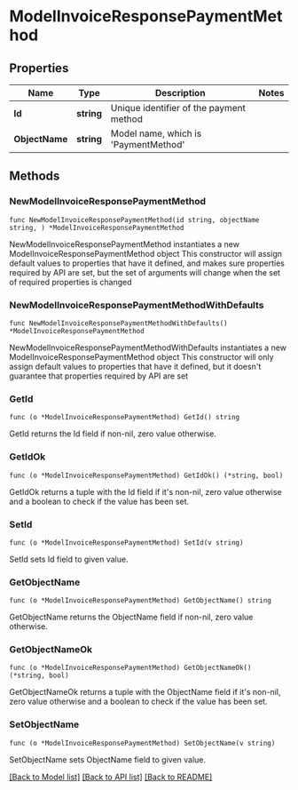 # ModelInvoiceResponsePaymentMethod

## Properties

Name | Type | Description | Notes
------------ | ------------- | ------------- | -------------
**Id** | **string** | Unique identifier of the payment method | 
**ObjectName** | **string** | Model name, which is &#39;PaymentMethod&#39; | 

## Methods

### NewModelInvoiceResponsePaymentMethod

`func NewModelInvoiceResponsePaymentMethod(id string, objectName string, ) *ModelInvoiceResponsePaymentMethod`

NewModelInvoiceResponsePaymentMethod instantiates a new ModelInvoiceResponsePaymentMethod object
This constructor will assign default values to properties that have it defined,
and makes sure properties required by API are set, but the set of arguments
will change when the set of required properties is changed

### NewModelInvoiceResponsePaymentMethodWithDefaults

`func NewModelInvoiceResponsePaymentMethodWithDefaults() *ModelInvoiceResponsePaymentMethod`

NewModelInvoiceResponsePaymentMethodWithDefaults instantiates a new ModelInvoiceResponsePaymentMethod object
This constructor will only assign default values to properties that have it defined,
but it doesn't guarantee that properties required by API are set

### GetId

`func (o *ModelInvoiceResponsePaymentMethod) GetId() string`

GetId returns the Id field if non-nil, zero value otherwise.

### GetIdOk

`func (o *ModelInvoiceResponsePaymentMethod) GetIdOk() (*string, bool)`

GetIdOk returns a tuple with the Id field if it's non-nil, zero value otherwise
and a boolean to check if the value has been set.

### SetId

`func (o *ModelInvoiceResponsePaymentMethod) SetId(v string)`

SetId sets Id field to given value.


### GetObjectName

`func (o *ModelInvoiceResponsePaymentMethod) GetObjectName() string`

GetObjectName returns the ObjectName field if non-nil, zero value otherwise.

### GetObjectNameOk

`func (o *ModelInvoiceResponsePaymentMethod) GetObjectNameOk() (*string, bool)`

GetObjectNameOk returns a tuple with the ObjectName field if it's non-nil, zero value otherwise
and a boolean to check if the value has been set.

### SetObjectName

`func (o *ModelInvoiceResponsePaymentMethod) SetObjectName(v string)`

SetObjectName sets ObjectName field to given value.



[[Back to Model list]](../README.md#documentation-for-models) [[Back to API list]](../README.md#documentation-for-api-endpoints) [[Back to README]](../README.md)


